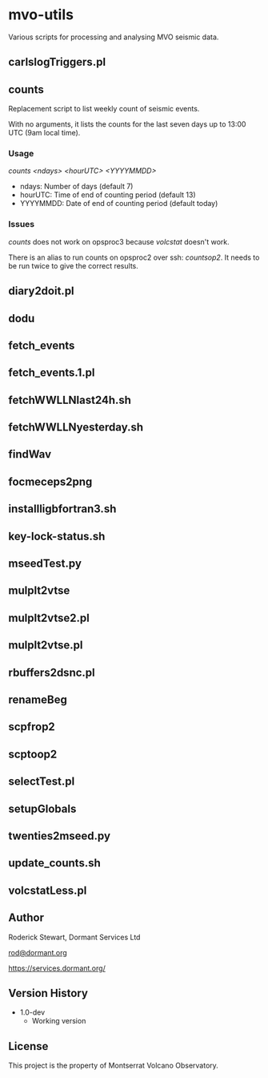 # mvo-utils

Various scripts for processing and analysing MVO seismic data.



## carlslogTriggers.pl
## counts

Replacement script to list weekly count of seismic events.

With no arguments, it lists the counts for the last seven days up to 13:00 UTC (9am local time).

### Usage

*counts \<ndays\> \<hourUTC\> \<YYYYMMDD\>*

* ndays: Number of days (default 7)
* hourUTC: Time of end of counting period (default 13)
* YYYYMMDD: Date of end of counting period (default today)

### Issues

*counts* does not work on opsproc3 because *volcstat* doesn't work.

There is an alias to run counts on opsproc2 over ssh: *countsop2*. It needs to be run twice to give the correct results.

## diary2doit.pl
## dodu
## fetch_events
## fetch_events.1.pl
## fetchWWLLNlast24h.sh
## fetchWWLLNyesterday.sh
## findWav
## focmeceps2png
## installligbfortran3.sh
## key-lock-status.sh
## mseedTest.py
## mulplt2vtse
## mulplt2vtse2.pl
## mulplt2vtse.pl
## rbuffers2dsnc.pl
## renameBeg
## scpfrop2
## scptoop2
## selectTest.pl
## setupGlobals
## twenties2mseed.py
## update_counts.sh
## volcstatLess.pl




## Author

Roderick Stewart, Dormant Services Ltd

rod@dormant.org

https://services.dormant.org/

## Version History

* 1.0-dev
    * Working version

## License

This project is the property of Montserrat Volcano Observatory.

